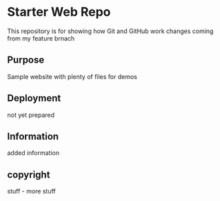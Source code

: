 # Starter Web Repo

This repository is for showing how Git and GitHub work
changes coming from my feature brnach

## Purpose

Sample website with plenty of files for demos

## Deployment

not yet prepared

## Information

added information

## copyright

stuff - more stuff
